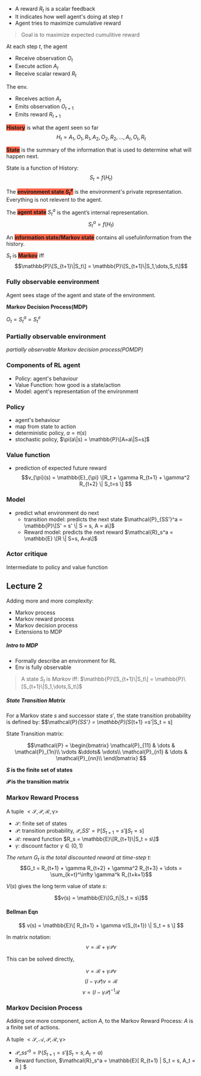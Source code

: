 - A reward $R_t$ is a scalar feedback
- It indicates how well agent's doing at step $t$
- Agent tries to maximize cumulative reward

> Goal is to maximize expected cumulitive reward

At each step $t$, the agent
- Receive observation $O_t$
- Execute action $A_t$
- Receive scalar reward $R_t$

The env.
- Receives action $A_t$
- Emits observation $O_{t+1}$
- Emits reward $R_{t+1}$

<b style="background-color:Tomato;">History</b> is what the agent seen so far
$$H_t = A_1, O_1, R_1, A_2, O_2, R_2,\dots, A_t, O_t, R_t$$

<b style="background-color:Tomato;">State</b> is the summary of the information that is used to determine what will happen next.

State is a function of History:
    $$S_t = f(H_t)$$

The <b style="background-color:Tomato;">environment state $S_t^e$</b> is the environment's private representation.
Everything is not relevent to the agent.

The <b style="background-color:Tomato;">agent state</b> $S_t^a$ is the agent’s internal representation.
$$S_t^a = f(H_t)$$

An <b style="background-color:Tomato;">information state/Markov state</b> contains all usefulinformation from the history.

$S_t$ is <b style="background-color:Tomato;">Markov</b> iff
    $$\mathbb{P}\[S_{t+1}\|S_t\] = \mathbb{P}\[S_{t+1}\|S_1,\dots,S_t\]$$ 

### Fully observable eenvironment

Agent sees stage of the agent and state of the environment.

<b>Markov Decision Process(MDP)</b>

$O_t = S_t^a = S_t^e$

### Partially observable environment

*partially observable Markov decision process(POMDP)*


### Components of RL agent
- Policy: agent's behaviour
- Value Function: how good is a state/action
- Model: agent's representation of the environment

### Policy
- agent's behaviour
- map from state to action
- deterministic policy, $a = \pi(s)$
- stochastic policy, $\pi(a\|s) = \mathbb{P}\[A=a\|S=s]$

### Value function
- prediction of expected future reward
$$v_{\pi}(s) = \mathbb{E}_{\pi} \[R_t + \gamma R_{t+1} + \gamma^2 R_{t+2} \| S_t=s \]  $$

### Model
- predict what environment do next
    - transition model: predicts the next state $\mathcal{P}_{SS'}^a = \mathbb{P}\[S' = s' \| S = s, A = a\]$
    - Reward model: predicts the next reward $\mathcal{R}_s^a = \mathbb{E} \[R \| S=s, A=a\]$

### Actor critique
Intermediate to policy and value function


## Lecture 2

Adding more and more complexity:
- Markov process
- Markov reward process
- Markov decision process
- Extensions to MDP

##### Intro to MDP
- Formally describe an environment for RL
- Env is fully observable

> A state $S_t$ is *Markov* iff: $\mathbb{P}\[S_{t+1}\|S_t\] = \mathbb{P}\[S_{t+1}\|S_1,\dots,S_t\]$

##### State Transition Matrix
For a Markov state $s$ and successor state $s'$, the state transition probability is defined by:
$$\mathcal{P}_{SS'} = \mathbb{P}\[S_{t+1} =s'\|S_t = s\]

State Transition matrix:

$$\mathcal{P} =
\begin{bmatrix}
\mathcal{P}_{11} & \dots & \mathcal{P}_{1n}\\
\vdots &\ddots& \vdots\\
\mathcal{P}_{n1} & \dots & \mathcal{P}_{nn}\\
\end{bmatrix}
$$

**$S$ is the finite set of states**

**$\mathcal{P}$ is the transition matrix**

### Markov Reward Process
A tuple $<\mathcal{S, P, R, \gamma}>$
- $\mathcal{S}$: finite set of states
- $\mathcal{P}$: transition probability, $\mathcal{P}\_{SS'} = \mathbb{P}[S_{t+1}=s'\|S_t = s]$
- $\mathcal{R}$: reward function $R_s = \mathbb{E}\[R_{t+1}\|S_t = s\]$
- $\gamma$: discount factor $\gamma \in (0,1)$

*The return $G_t$ is the total discounted reward at time-step $t$:*
$$G_t = R_{t+1} + \gamma R_{t+2} + \gamma^2 R_{t+3} + \dots = \sum_{k=t}^\infty \gamma^k R_{t+k+1}$$

$V(s)$ gives the long term value of state $s$:

$$v(s) = \mathbb{E}\[G_t\|S_t = s\]$$

#### Bellman Eqn
$$ v(s) = \mathbb{E}\[ R_{t+1} + \gamma v(S_{t+1}) \| S_t = s \] $$

In matrix notation:
$$ v = \mathcal{R} + \gamma \mathcal{P}v $$

This can be solved directly,

$$ v = \mathcal{R} + \gamma \mathcal{P}v $$
$$ (I - \gamma \mathcal{P})v = \mathcal{R} $$
$$ v = (I - \gamma \mathcal{P})^{-1}\mathcal{R} $$

### Markov Decision Process
Adding one more component, action $A$, to the Markov Reward Process: $A$ is a finite set of actions.

A tuple $<\mathcal{S, A, P, R, \gamma}>$

- $\mathcal{P}\_{ss'}^a = \mathbb{P} (S_{t+1}=s'\| S_t = s, A_t = a)$
- Reward function, $\mathcal{R}\_s^a = \mathbb{E}\[  R_{t+1} \| S_t = s, A_t = a  \] $